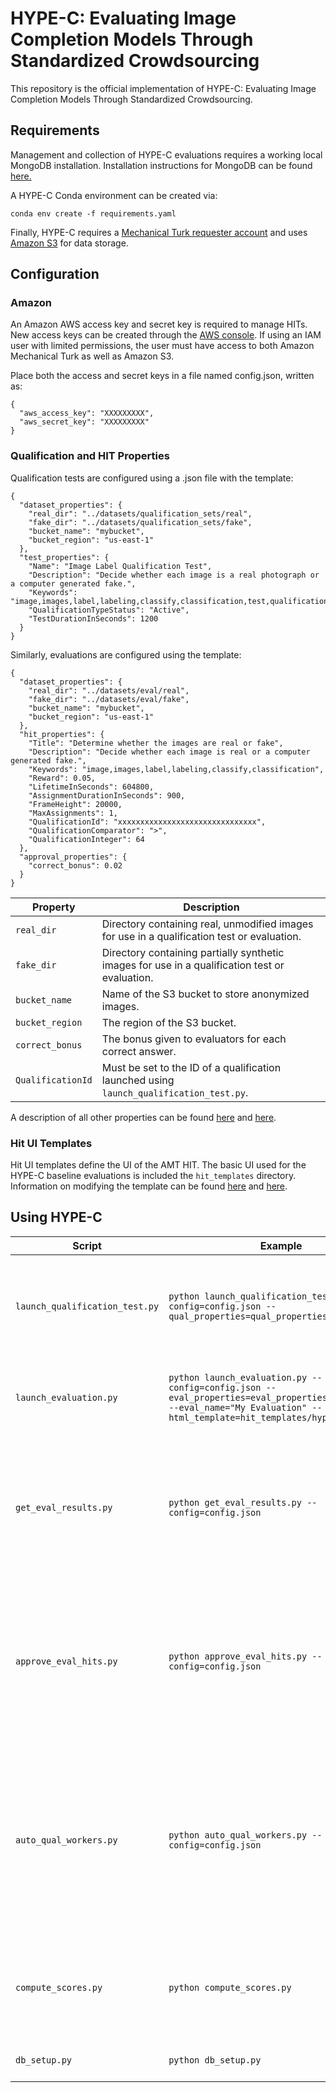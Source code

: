 
# HYPE-C: Evaluating Image Completion Models Through Standardized Crowdsourcing

This repository is the official implementation of HYPE-C: Evaluating Image Completion Models Through Standardized Crowdsourcing.

## Requirements

Management and collection of HYPE-C evaluations requires a working local MongoDB installation. Installation instructions for MongoDB can be found [here.](https://www.mongodb.com/docs/manual/installation/)

A HYPE-C Conda environment can be created via:

```setup
conda env create -f requirements.yaml
```

Finally, HYPE-C requires a [Mechanical Turk requester account](https://requester.mturk.com/) and uses [Amazon S3](https://aws.amazon.com/s3/) for data storage.

## Configuration

### Amazon

An Amazon AWS access key and secret key is required to manage HITs. New access keys can be created through the 
[AWS console](https://console.aws.amazon.com/iam/home?#security_credential). If using an IAM user with limited permissions, the user must have access to both Amazon Mechanical Turk as well as Amazon S3.

Place both the access and secret keys in a file named config.json, written as:

```
{
  "aws_access_key": "XXXXXXXXX",
  "aws_secret_key": "XXXXXXXXX"
}
```

### Qualification and HIT Properties

Qualification tests are configured using a .json file with the template:

```
{
  "dataset_properties": {
    "real_dir": "../datasets/qualification_sets/real",
    "fake_dir": "../datasets/qualification_sets/fake",
    "bucket_name": "mybucket",
    "bucket_region": "us-east-1"
  },
  "test_properties": {
    "Name": "Image Label Qualification Test",
    "Description": "Decide whether each image is a real photograph or a computer generated fake.",
    "Keywords": "image,images,label,labeling,classify,classification,test,qualification",
    "QualificationTypeStatus": "Active",
    "TestDurationInSeconds": 1200
  }
}
```

Similarly, evaluations are configured using the template:

```
{
  "dataset_properties": {
    "real_dir": "../datasets/eval/real",
    "fake_dir": "../datasets/eval/fake",
    "bucket_name": "mybucket",
    "bucket_region": "us-east-1"
  },
  "hit_properties": {
    "Title": "Determine whether the images are real or fake",
    "Description": "Decide whether each image is real or a computer generated fake.",
    "Keywords": "image,images,label,labeling,classify,classification",
    "Reward": 0.05,
    "LifetimeInSeconds": 604800,
    "AssignmentDurationInSeconds": 900,
    "FrameHeight": 20000,
    "MaxAssignments": 1,
    "QualificationId": "xxxxxxxxxxxxxxxxxxxxxxxxxxxxxxx",
    "QualificationComparator": ">",
    "QualificationInteger": 64
  },
  "approval_properties": {
    "correct_bonus": 0.02
  }
}
```

| Property  | Description |
| ------------- | ------------- |
| `real_dir`  | Directory containing real, unmodified images for use in a qualification test or evaluation.  |
| `fake_dir`  | Directory containing partially synthetic images for use in a qualification test or evaluation.  |
| `bucket_name`  | Name of the S3 bucket to store anonymized images.  |
| `bucket_region`  | The region of the S3 bucket.  |
| `correct_bonus`  | The bonus given to evaluators for each correct answer.  |
| `QualificationId` | Must be set to the ID of a qualification launched using `launch_qualification_test.py`. |

A description of all other properties can be found [here](https://boto3.amazonaws.com/v1/documentation/api/latest/reference/services/mturk.html#MTurk.Client.create_qualification_type) and [here](https://boto3.amazonaws.com/v1/documentation/api/latest/reference/services/mturk.html#MTurk.Client.create_hit).


### Hit UI Templates

Hit UI templates define the UI of the AMT HIT. The basic UI used for the HYPE-C baseline evaluations is included the `hit_templates` directory. Information on modifying the template can be found [here](https://github.com/jcjohnson/simple-amt) and [here](https://jinja.palletsprojects.com/en/3.1.x/).

## Using HYPE-C

| Script | Example | Description |
| ------------- | ------------- | ------------- |
| `launch_qualification_test.py` | `python launch_qualification_test.py --config=config.json --qual_properties=qual_properties/my_test.json` | Launches a new qualification test and returns the qualification ID. Launches to the sandbox by default; use the `--prod` flag to launch to production. |
| `launch_evaluation.py` | `python launch_evaluation.py --config=config.json --eval_properties=eval_properties/my_eval.json --eval_name="My Evaluation" --html_template=hit_templates/hypec_label.html` | Launches a new evaluation. Launches to the sandbox by default; use the `--prod` flag to launch to production. |
| `get_eval_results.py` | `python get_eval_results.py --config=config.json` | Gets evaluation results and updates local database. Should be run before using `approve_eval_hits.py`. Collects results from the sandbox by default; use the `--prod` flag to collect production results. |
| `approve_eval_hits.py` | `python approve_eval_hits.py --config=config.json` | Approves all valid evaluations and disburses bonuses to workers who submitted correct answers. Invalid or duplicate evaluations are rejected. Approves results from the sandbox by default; use the `--prod` flag to approve production results. |
| `auto_qual_workers.py` | `python auto_qual_workers.py --config=config.json` | Automatically disqualifies workers who have submitted an evaluation for a specific dataset from performing another evaluation using the same dataset. Prevents duplicate evaluations. Only works with workers from the sandbox by default; use the `--prod` flag to monitor production workers. |
| `compute_scores.py` | `python compute_scores.py` | Reports HYPE-C scores for all evaluations. Reports only results from the sandbox by default; use the `--prod` flag to report production results.|
| `db_setup.py` | `python db_setup.py` | Creates indices for the HYPE-C MongoDB database. |
